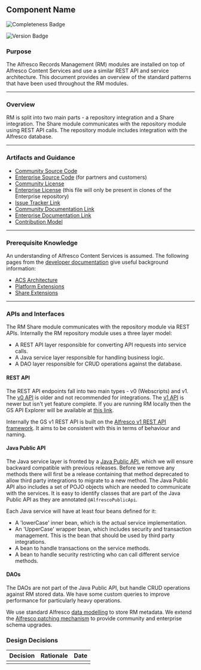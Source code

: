 ## Component Name

![Completeness Badge](https://img.shields.io/badge/Document_Level-Complete-green.svg?style=flat-square)

![Version Badge](https://img.shields.io/badge/Version-Current-blue.svg?style=flat-square)

### Purpose
The Alfresco Records Management (RM) modules are installed on top of Alfresco Content Services and use a similar REST API and service architecture. This document provides an overview of the standard patterns that have been used throughout the RM modules.

*** 

### Overview 
RM is split into two main parts - a repository integration and a Share integration. The Share module communicates with the repository module using REST API calls. The repository module includes integration with the Alfresco database.

*** 

### Artifacts and Guidance

* [Community Source Code](https://github.com/Alfresco/records-management)
* [Enterprise Source Code](https://gitlab.alfresco.com/records-management/records-management) (for partners and customers)
* [Community License](../LICENSE.txt)
* [Enterprise License](../../rm-enterprise/LICENSE.txt) (this file will only be present in clones of the Enterprise repository)
* [Issue Tracker Link](https://issues.alfresco.com/jira/projects/RM)
* [Community Documentation Link](http://docs.alfresco.com/rm-community/concepts/welcome-rm.html)
* [Enterprise Documentation Link](http://docs.alfresco.com/rm/concepts/welcome-rm.html)
* [Contribution Model](../../CONTRIBUTING.md)

*** 

### Prerequisite Knowledge
An understanding of Alfresco Content Services is assumed. The following pages from the [developer documentation](http://docs.alfresco.com/5.2/concepts/dev-for-developers.html) give useful background information:

* [ACS Architecture](http://docs.alfresco.com/5.2/concepts/dev-arch-overview.html)
* [Platform Extensions](http://docs.alfresco.com/5.2/concepts/dev-platform-extensions.html)
* [Share Extensions](http://docs.alfresco.com/5.2/concepts/dev-extensions-share.html)

*** 

### APIs and Interfaces
The RM Share module communicates with the repository module via REST APIs. Internally the RM repository module uses a three layer model:

* A REST API layer responsible for converting API requests into service calls.
* A Java service layer responsible for handling business logic.
* A DAO layer responsible for CRUD operations against the database.

#### REST API
The REST API endpoints fall into two main types - v0 (Webscripts) and v1. The [v0 API](http://docs.alfresco.com/5.2/references/dev-extension-points-webscripts.html) is older and not recommended for integrations. The [v1 API](http://docs.alfresco.com/5.1/pra/1/topics/pra-welcome-aara.html) is newer but isn't yet feature complete. If you are running RM locally then the GS API Explorer will be available at [this link](http://localhost:8080/gs-api-explorer/).

Internally the GS v1 REST API is built on the [Alfresco v1 REST API framework](https://community.alfresco.com/community/ecm/blog/2016/10/11/v1-rest-api-part-1-introduction). It aims to be consistent with this in terms of behaviour and naming.

#### Java Public API
The Java service layer is fronted by a [Java Public API](http://docs.alfresco.com/5.2/concepts/java-public-api-list.html), which we will ensure backward compatible with previous releases. Before we remove any methods there will first be a release containing that method deprecated to allow third party integrations to migrate to a new method.  The Java Public API also includes a set of POJO objects which are needed to communicate with the services. It is easy to identify classes that are part of the Java Public API as they are annotated `@AlfrescoPublicApi`.

Each Java service will have at least four beans defined for it:

* A 'lowerCase' inner bean, which is the actual service implementation.
* An 'UpperCase' wrapper bean, which includes security and transaction management. This is the bean that should be used by third party integrations.
* A bean to handle transactions on the service methods.
* A bean to handle security restricting who can call different service methods.

#### DAOs
The DAOs are not part of the Java Public API, but handle CRUD operations against RM stored data. We have some custom queries to improve performance for particularly heavy operations.

We use standard Alfresco [data modelling](http://docs.alfresco.com/5.2/references/dev-extension-points-content-model.html) to store RM metadata. We extend the [Alfresco patching mechanism](http://docs.alfresco.com/5.2/references/dev-extension-points-patch.html) to provide community and enterprise schema upgrades.

### Design Decisions

| Decision        | Rationale                  | Date         |
| --------------- |:--------------------------:| ------------:|
|                 |                            |              |
